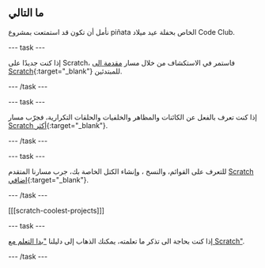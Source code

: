 ## ما التالي

نأمل أن تكون قد استمتعت بمشروع piñata الخاص بحفلة عيد ميلاد Code Club.

--- task ---

إذا كنت جديدًا على Scratch، فاستمر في الاستكشاف من خلال مسار [مقدمة الى Scratch](https://projects.raspberrypi.org/en/pathways/scratch-intro){:target="_blank"} للمبتدئين.

--- /task ---

--- task ---

إذا كنت تعرف بالفعل عن الكائنات والمظاهر والخلفيات والحلقات التكرارية، فجرّب مسار [Scratch أكثر](https://projects.raspberrypi.org/en/pathways/more-scratch){:target="_blank"}.

--- /task ---

--- task ---

للتعرف على القوائم، والنسخ ، وإنشاء الكتل الخاصة بك، جرب مسارنا المتقدم [Scratch اضافي](https://projects.raspberrypi.org/en/pathways/further-scratch){:target="_blank"}.

--- /task ---

[[[scratch-coolest-projects]]]

--- task ---

إذا كنت بحاجة الى تذكر ما تعلمته، يمكنك الذهاب إلى دليلنا ["بدا التعلم مع Scratch"](https://projects.raspberrypi.org/en/projects/getting-started-scratch).

--- /task ---

